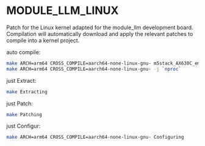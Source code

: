 # MODULE_LLM_LINUX
Patch for the Linux kernel adapted for the module_llm development board.  
Compilation will automatically download and apply the relevant patches to compile into a kernel project.  

auto compile:
```bash
make ARCH=arm64 CROSS_COMPILE=aarch64-none-linux-gnu- m5stack_AX630C_emmc_arm64_k419_defconfig
make ARCH=arm64 CROSS_COMPILE=aarch64-none-linux-gnu- -j `nproc`
```

just Extract:
```bash
make Extracting
```

just Patch:
```bash
make Patching
```

just Configur:
```bash
make ARCH=arm64 CROSS_COMPILE=aarch64-none-linux-gnu- Configuring
```